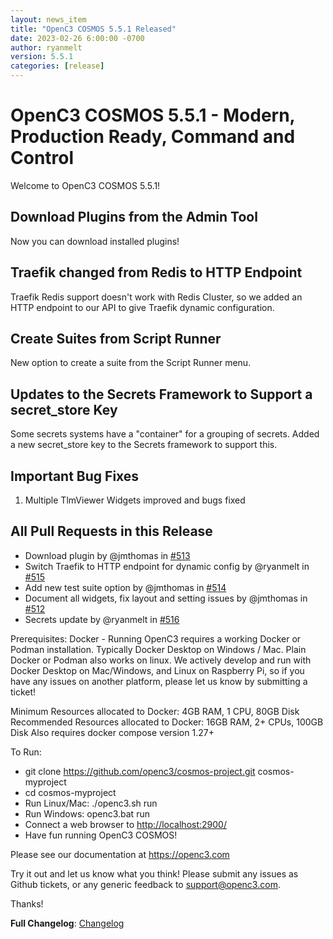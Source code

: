 ```yaml
---
layout: news_item
title: "OpenC3 COSMOS 5.5.1 Released"
date: 2023-02-26 6:00:00 -0700
author: ryanmelt
version: 5.5.1
categories: [release]
---
```


# OpenC3 COSMOS 5.5.1 - Modern, Production Ready, Command and Control

Welcome to OpenC3 COSMOS 5.5.1!

## Download Plugins from the Admin Tool

Now you can download installed plugins!

## Traefik changed from Redis to HTTP Endpoint

Traefik Redis support doesn't work with Redis Cluster, so we added an HTTP endpoint to our API to give Traefik dynamic configuration.

## Create Suites from Script Runner

New option to create a suite from the Script Runner menu.

## Updates to the Secrets Framework to Support a secret_store Key

Some secrets systems have a "container" for a grouping of secrets. Added a new secret_store key to the Secrets framework to support this.

## Important Bug Fixes

1. Multiple TlmViewer Widgets improved and bugs fixed

## All Pull Requests in this Release

- Download plugin by @jmthomas in [#513](https://github.com/OpenC3/cosmos/pull/513)
- Switch Traefik to HTTP endpoint for dynamic config by @ryanmelt in [#515](https://github.com/OpenC3/cosmos/pull/515)
- Add new test suite option by @jmthomas in [#514](https://github.com/OpenC3/cosmos/pull/514)
- Document all widgets, fix layout and setting issues by @jmthomas in [#512](https://github.com/OpenC3/cosmos/pull/512)
- Secrets update by @ryanmelt in [#516](https://github.com/OpenC3/cosmos/pull/516)

Prerequisites:
Docker - Running OpenC3 requires a working Docker or Podman installation. Typically Docker Desktop on Windows / Mac. Plain Docker or Podman also works on linux. We actively develop and run with Docker Desktop on Mac/Windows, and Linux on Raspberry Pi, so if you have any issues on another platform, please let us know by submitting a ticket!

Minimum Resources allocated to Docker: 4GB RAM, 1 CPU, 80GB Disk
Recommended Resources allocated to Docker: 16GB RAM, 2+ CPUs, 100GB Disk
Also requires docker compose version 1.27+

To Run:

- git clone https://github.com/openc3/cosmos-project.git cosmos-myproject
- cd cosmos-myproject
- Run Linux/Mac: ./openc3.sh run
- Run Windows: openc3.bat run
- Connect a web browser to [http://localhost:2900/](http://localhost:2900/)
- Have fun running OpenC3 COSMOS!

Please see our documentation at https://openc3.com

Try it out and let us know what you think! Please submit any issues as Github tickets, or any generic feedback to [support@openc3.com](mailto:support@openc3.com).

Thanks!

**Full Changelog**: [Changelog](https://github.com/OpenC3/cosmos/compare/v5.5.0...v5.5.1)
